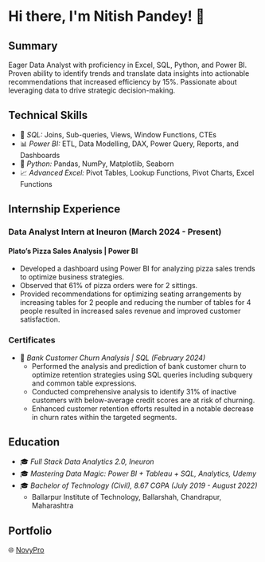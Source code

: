 # Hi there, I'm Nitish Pandey! 👋

## Summary
Eager Data Analyst with proficiency in Excel, SQL, Python, and Power BI. Proven ability to identify trends and translate data insights into actionable recommendations that increased efficiency by 15%. Passionate about leveraging data to drive strategic decision-making.

## Technical Skills
- 💼 *SQL:* Joins, Sub-queries, Views, Window Functions, CTEs
- 📊 *Power BI:* ETL, Data Modelling, DAX, Power Query, Reports, and Dashboards
- 🐍 *Python:* Pandas, NumPy, Matplotlib, Seaborn
- 📈 *Advanced Excel:* Pivot Tables, Lookup Functions, Pivot Charts, Excel Functions

## Internship Experience
### Data Analyst Intern at Ineuron (March 2024 - Present)
#### Plato’s Pizza Sales Analysis | Power BI
- Developed a dashboard using Power BI for analyzing pizza sales trends to optimize business strategies.
- Observed that 61% of pizza orders were for 2 sittings.
- Provided recommendations for optimizing seating arrangements by increasing tables for 2 people and reducing the number of tables for 4 people resulted in increased sales revenue and improved customer satisfaction.


### Certificates
- 📜 *Bank Customer Churn Analysis | SQL (February 2024)*
  - Performed the analysis and prediction of bank customer churn to optimize retention strategies using SQL queries including subquery and common table expressions.
  - Conducted comprehensive analysis to identify 31% of inactive customers with below-average credit scores are at risk of churning.
  - Enhanced customer retention efforts resulted in a notable decrease in churn rates within the targeted segments.

## Education
- 🎓 *Full Stack Data Analytics 2.0, Ineuron*
- 🎓 *Mastering Data Magic: Power BI + Tableau + SQL, Analytics, Udemy*
- 🎓 *Bachelor of Technology (Civil), 8.67 CGPA (July 2019 - August 2022)*
  - Ballarpur Institute of Technology, Ballarshah, Chandrapur, Maharashtra

## Portfolio
🌐 [NovyPro](novyPro_portfolio_link_here)
